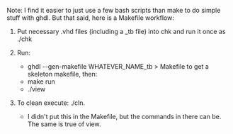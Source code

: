 Note: I find it easier to just use a few bash scripts than make to do
simple stuff with ghdl. But that said, here is a Makefile workflow:

1. Put necessary .vhd files (including a _tb file) into chk and run it once as ./chk

2. Run:
   * ghdl --gen-makefile WHATEVER_NAME_tb > Makefile to get a
     skeleton makefile, then:
   * make run
   * ./view

3. To clean execute:
    ./cln. 
    * I didn't put this in the Makefile, but the commands in there can
      be. The same is true of view.
